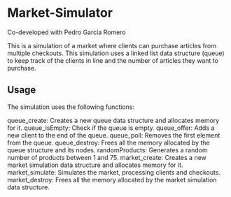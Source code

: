 # Market-Simulator

Co-developed with Pedro García Romero

This is a simulation of a market where clients can purchase articles from multiple checkouts. This simulation uses a linked list data structure (queue) to keep track of the clients in line and the number of articles they want to purchase.

## Usage

The simulation uses the following functions:

queue_create: Creates a new queue data structure and allocates memory for it.
queue_isEmpty: Check if the queue is empty.
queue_offer: Adds a new client to the end of the queue.
queue_poll: Removes the first element from the queue.
queue_destroy: Frees all the memory allocated by the queue structure and its nodes.
randomProducts: Generates a random number of products between 1 and 75.
market_create: Creates a new market simulation data structure and allocates memory for it.
market_simulate: Simulates the market, processing clients and checkouts.
market_destroy: Frees all the memory allocated by the market simulation data structure.

